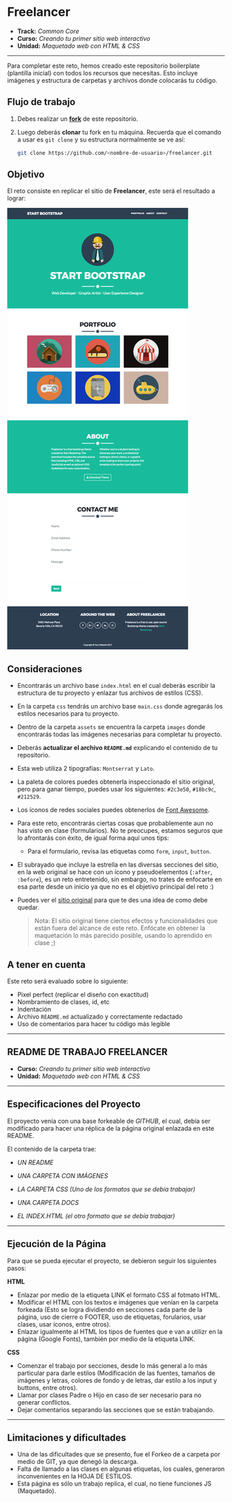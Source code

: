 # Freelancer

* **Track:** _Common Core_
* **Curso:** _Creando tu primer sitio web interactivo_
* **Unidad:** _Maquetado web con HTML & CSS_

***

Para completar este reto, hemos creado este repositorio boilerplate (plantilla
inicial) con todos los recursos que necesitas. Esto incluye imágenes y
estructura de carpetas y archivos donde colocarás tu código.

## Flujo de trabajo

1. Debes realizar un [**fork**](https://gist.github.com/ivandevp/1de47ae69a5e139a6622d78c882e1f74)
   de este repositorio.

2. Luego deberás **clonar** tu fork en tu máquina. Recuerda que el comando a usar
   es `git clone` y su estructura normalmente se ve así:

   ```bash
   git clone https://github.com/<nombre-de-usuario>/freelancer.git
   ```

## Objetivo

El reto consiste en replicar el sitio de **Freelancer**, este será el resultado
a lograr:

![Freelancer Website](docs/fullpage.png)

## Consideraciones

* Encontrarás un archivo base `index.html` en el cual deberás escribir la
  estructura de tu proyecto y enlazar tus archivos de estilos (CSS).

* En la carpeta `css` tendrás un archivo base `main.css` donde agregarás los
  estilos necesarios para tu proyecto.

* Dentro de la carpeta `assets` se encuentra la carpeta `images` donde
  encontrarás todas las imágenes necesarias para completar tu proyecto.

* Deberás **actualizar el archivo `README.md`** explicando el contenido de tu
  repositorio.

* Esta web utiliza 2 tipografías: `Montserrat` y `Lato`.

* La paleta de colores puedes obtenerla inspeccionado el sitio original, pero
  para ganar tiempo, puedes usar los siguientes: `#2c3e50`, `#18bc9c`,
  `#212529`.

* Los íconos de redes sociales puedes obtenerlos de [Font Awesome](http://fontawesome.io/).

* Para este reto, encontrarás ciertas cosas que probablemente aun no has visto
  en clase (formularios). No te preocupes, estamos seguros que lo afrontarás con
  éxito, de igual forma aquí unos tips:

  - Para el formulario, revisa las etiquetas como `form`, `input`, `button`.

* El subrayado que incluye la estrella en las diversas secciones del sitio, en
  la web original se hace con un ícono y pseudoelementos (`:after`, `:before`),
  es un reto entretenido, sin embargo, no trates de enfocarte en esa parte desde
  un inicio ya que no es el objetivo principal del reto :)

* Puedes ver el [sitio original](https://blackrockdigital.github.io/startbootstrap-freelancer/)
  para que te des una idea de como debe quedar.

  > Nota: El sitio original tiene ciertos efectos y funcionalidades que
están fuera del alcance de este reto. Enfócate en obtener la maquetación
lo más parecido posible, usando lo aprendido en clase ;)

## A tener en cuenta

Este reto será evaluado sobre lo siguiente:

* Pixel perfect (replicar el diseño con exactitud)
* Nombramiento de clases, id, etc
* Indentación
* Archivo `README.md` actualizado y correctamente redactado
* Uso de comentarios para hacer tu código más legible

****

## README DE TRABAJO FREELANCER

* **Curso:** _Creando tu primer sitio web interactivo_
* **Unidad:** _Maquetado web con HTML & CSS_

***

## Especificaciones del Proyecto

El proyecto venía con una base forkeable de _GITHUB_, el cual, debía ser modificado para hacer una réplica de la página original
enlazada en este README.

El contenido de la carpeta trae:
* _UN README_

* _UNA CARPETA CON IMÁGENES_

* _LA CARPETA CSS (Uno de los formatos que se debía trabajar)_

* _UNA CARPETA DOCS_

* _EL INDEX.HTML (el otro formato que se debía trabajar)_

***

## Ejecución de la Página

Para que se pueda ejecutar el proyecto, se debieron seguir los siguientes pasos:

**HTML**

* Enlazar por medio de la etiqueta LINK el formato CSS al fotmato HTML.
* Modificar el HTML con los textos e imágenes que venían en la carpeta forkeada (Esto se logra dividiendo en secciones cada parte de la
página, uso de cierre o FOOTER, uso de etiquetas, forularios, usar clases, usar íconos, entre otros).
* Enlazar igualmente al HTML los tipos de fuentes que e van a utilizr en la página (Google Fonts), también por medio de la 
etiqueta LINK.

**CSS**

* Comenzar el trabajo por secciones, desde lo más general a lo más particular para darle estilos (Modificación de las fuentes, tamaños
de imágenes y letras, colores de fondo y de letras, dar estilo a los input y buttons, entre otros).
* Llamar por clases Padre o Hijo en caso de ser necesario para no generar conflictos.
* Dejar comentarios separando las secciones que se están trabajando.

***

## Limitaciones y dificultades

* Una de las dificultades que se presento, fue el Forkeo de a carpeta por medio de GIT, ya que denegó la descarga.
* Falta de llamado a las clases en algunas etiquetas, los cuales, generaron inconvenientes en la HOJA DE ESTILOS.
* Esta página es sólo un trabajo replica, el cual, no tiene funciones JS (Maquetado).
